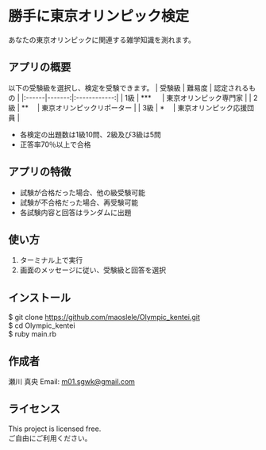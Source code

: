 # 勝手に東京オリンピック検定
あなたの東京オリンピックに関連する雑学知識を測れます。

## アプリの概要  
以下の受験級を選択し、検定を受験できます。 
| 受験級 | 難易度 | 認定されるもの |
|:------|-------:|:------------:|
| 1級   | ***  　 | 東京オリンピック専門家   |
| 2級   | **    　| 東京オリンピックリポーター |
| 3級   | *     　| 東京オリンピック応援団員 |

* 各検定の出題数は1級10問、2級及び3級は5問
* 正答率70％以上で合格

## アプリの特徴
* 試験が合格だった場合、他の級受験可能
* 試験が不合格だった場合、再受験可能
* 各試験内容と回答はランダムに出題

## 使い方
1. ターミナル上で実行
2. 画面のメッセージに従い、受験級と回答を選択

## インストール
$ git clone https://github.com/maoslele/Olympic_kentei.git  
$ cd Olympic_kentei  
$ ruby main.rb  

## 作成者
瀬川 真央
Email: m01.sgwk@gmail.com

## ライセンス
This project is licensed free.  
ご自由にご利用ください。
